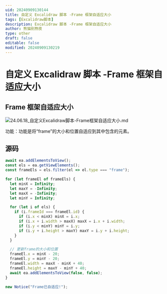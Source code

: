 ```yaml
---
uid: 20240909130144
title: 自定义 Excalidraw 脚本 -Frame 框架自适应大小
tags: [Excalidraw脚本]
description: Excalidraw 脚本 -Frame 框架自适应大小
author: 熊猫别熬夜
type: other
draft: false
editable: false
modified: 20240909130219
---
```


# 自定义 Excalidraw 脚本 -Frame 框架自适应大小

## Frame 框架自适应大小

![24.06.18_自定义Excalidraw脚本-Frame框架自适应大小.md](https://cdn.pkmer.cn/images/202409091301049.gif!pkmer)

功能：功能是将“frame”的大小和位置自适应到其中包含的元素。

## 源码

```js
await ea.addElementsToView();
const els = ea.getViewElements();
const frameEls = els.filter(el => el.type === "frame");

for (let frameEl of frameEls) {
  let minX = Infinity;
  let maxY = -Infinity;
  let maxX = -Infinity;
  let minY = Infinity;

  for (let i of els) {
    if (i.frameId === frameEl.id) {
      if (i.x < minX) minX = i.x;
      if (i.x + i.width > maxX) maxX = i.x + i.width;
      if (i.y < minY) minY = i.y;
      if (i.y + i.height > maxY) maxY = i.y + i.height;
    }
  }

  // 更新frame的大小和位置
  frameEl.x = minX - 20;
  frameEl.y = minY - 20;
  frameEl.width = maxX - minX + 40;
  frameEl.height = maxY - minY + 40;
  await ea.addElementsToView(false, false);
}

new Notice("Frame已自适应!");
```